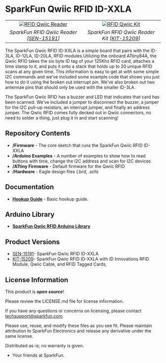 SparkFun Qwiic RFID ID-XXLA
========================================

<table class="table table-hover table-striped table-bordered">
  <tr align="center">
   <td><a href="https://www.sparkfun.com/products/15191"><img src="https://cdn.sparkfun.com//assets/parts/1/3/6/1/0/15191-SparkFun_RFID_Qwiic_Reader-01a.jpg" alt="RFID Qwiic Reader"></a></td>
   <td><a href="https://www.sparkfun.com/products/15209"><img src="https://cdn.sparkfun.com//assets/parts/1/3/6/4/0/15209-SparkFun_RFID_Qwiic_Kit-01a.jpg" alt="RFID Qwiic Kit"></a></td>
  </tr>
  <tr align="center">
    <td><i>SparkFun RFID Qwiic Reader [<a href="https://www.sparkfun.com/products/15191">SEN-15191</a>]</i></td>
    <td><i>SparkFun RFID Qwiic Reader Kit [<a href="https://www.sparkfun.com/products/15209">KIT-15209</a>]<i></td>
  </tr>
</table>
     
The SparkFun Qwiic RFID ID-XXLA is a simple board that pairs with the ID-3LA, ID-12LA, ID-20LA, RFID modules.Utilizing the onboard ATtiny84A, the Qwiic RFID takes the six byte ID tag of your 125Khz RFID card, attaches a time stamp to it, and puts it onto a stack that holds up to 20 unique RFID scans at any given time. This information is easy to get at with some simple I2C commands and we’ve included some example code that shows you just how to do it using the broken out interrupt pin. We’ve also broken out two antennae pins that should only be used with the smaller ID-3LA.

The SparkFun Qwiic RFID has a buzzer and LED that indicates that card has been scanned. We’ve included a jumper to disconnect the buzzer, a jumper for the I2C pull-up resistors, an interrupt jumper, and finally an address jumper. The Qwiic RFID comes fully decked out in Qwiic connectors, no need to solder a thing, just plug it in and start scanning!

Repository Contents
-------------------

* **/Firmware** - The core sketch that runs the SparkFun Qwiic RFID ID-XXLA
* **/Arduino Examples** - A number of examples to show how to read buttons with time, change the I2C address and scan for I2C devices
* **/ATtiny Firmware** - Default firmware for the Qwiic RFID
* **/Hardware** - Eagle design files (.brd, .sch)

Documentation
--------------

* **[Hookup Guide](https://learn.sparkfun.com/tutorials/sparkfun-qwiic-rfid-idxxla-hookup-guide)** - Basic hookup guide.

Arduino Library 
----------------
* **[SparkFun Qwiic RFID Arduino Library](https://github.com/sparkfun/SparkFun_Qwiic_RFID_Arduino_Library)**

Product Versions
----------------
* [SEN-15191](https://www.sparkfun.com/products/15191)- SparkFun Qwiic RFID ID-XXLA
* [KIT-15209](https://www.sparkfun.com/products/15209)- SparkFun Qwiic RFID ID-XXLA with ID Innovations RFID Module, Qwiic Cable, and RFID Tagged Cards, 

License Information
-------------------

This product is _**open source**_! 

Please review the LICENSE.md file for license information. 

If you have any questions or concerns on licensing, please contact techsupport@sparkfun.com.

Please use, reuse, and modify these files as you see fit. Please maintain attribution to SparkFun Electronics and release any derivative under the same license.

Distributed as-is; no warranty is given.

- Your friends at SparkFun.
